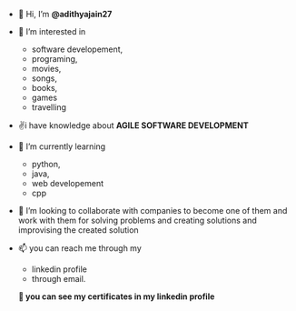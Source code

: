 - 👋 Hi, I’m **@adithyajain27**
- 👀 I’m interested in
  * software developement,
  * programing,
  * movies,
  * songs,
  * books,
  * games
  * travelling
    
- ✌️i have knowledge about **AGILE SOFTWARE DEVELOPMENT** 
   
    
- 🌱 I’m currently learning
  * python,
  * java,
  * web developement
  * cpp

    
- 💞️ I’m looking to
     collaborate with companies to become one of them and work with them for solving problems and creating solutions and improvising the created solution

  
- 📫 you can reach me through my
  * linkedin profile
  * through email.
  
  
  **👀 you can see my certificates in my linkedin profile**
 
    

<!---
adithyajain27/adithyajain27 is a ✨ special ✨ repository because its `README.md` (this file) appears on your GitHub profile.
You can click the Preview link to take a look at your changes.
--->

